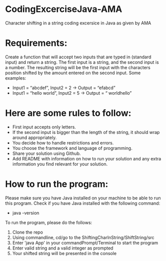 # CodingExcerciseJava-AMA
Character shifting in a string coding excersice in Java as given by AMA

# Requirements:
Create a function that will accept two inputs that are typed in (standard input) and return a string. The first input is a string, and the second input is a number. The resulting string will be the first input with the characters position shifted by the amount entered on the second input.
Some examples:
- Input1 = “abcdef”, Input2 = 2 -> Output = “efabcd”
- Input1 = “hello world”, Input2 = 5 -> Output = “ worldhello”

# Here are some rules to follow:
- First input accepts only letters.
- If the second input is bigger than the length of the string, it should wrap around appropriately.
- You decide how to handle restrictions and errors.
- You choose the framework and language of programming.
- Share your solution using Github.
- Add README with information on how to run your solution and any extra information you find relevant for your solution.

# How to run the program: 
Please make sure you have Java installed on your machine to be able to run this program.
Check if you have Java installed with the following command:
- java -version

To run the program, please do the follows:
1. Clone the repo
2. Using commandline, cd/go to the ShiftingCharInString/ShiftString/src
3. Enter 'java App' in your commandPrompt/Terminal to start the program
4. Enter valid string and a valid integer as prompted
5. Your shifted string will be presented in the console